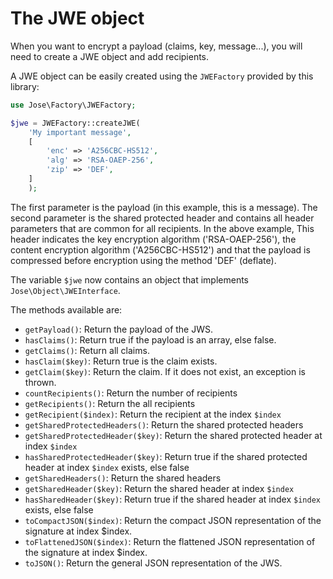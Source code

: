 The JWE object
==============

When you want to encrypt a payload (claims, key, message...), you will need to create a JWE object and add recipients.

A JWE object can be easily created using the `JWEFactory` provided by this library:

```php
use Jose\Factory\JWEFactory;

$jwe = JWEFactory::createJWE(
    'My important message',
    [
        'enc' => 'A256CBC-HS512',
        'alg' => 'RSA-OAEP-256',
        'zip' => 'DEF',
    ]
    );
```

The first parameter is the payload (in this example, this is a message).
The second parameter is the shared protected header and contains all header parameters that are common for all recipients.
In the above example, This header indicates the key encryption algorithm ('RSA-OAEP-256'), the content encryption algorithm ('A256CBC-HS512') and that the payload is compressed before encryption using the method 'DEF' (deflate).

The variable `$jwe` now contains an object that implements `Jose\Object\JWEInterface`.

The methods available are:

* `getPayload()`: Return the payload of the JWS.
* `hasClaims()`: Return true if the payload is an array, else false.
* `getClaims()`: Return all claims.
* `hasClaim($key)`: Return true is the claim exists.
* `getClaim($key)`: Return the claim. If it does not exist, an exception is thrown.
* `countRecipients()`: Return the number of recipients
* `getRecipients()`: Return the all recipients
* `getRecipient($index)`: Return the recipient at the index `$index`
* `getSharedProtectedHeaders()`: Return the shared protected headers
* `getSharedProtectedHeader($key)`: Return the shared protected header at index `$index`
* `hasSharedProtectedHeader($key)`: Return true if the shared protected header at index `$index` exists, else false
* `getSharedHeaders()`: Return the shared headers
* `getSharedHeader($key)`: Return the shared header at index `$index`
* `hasSharedHeader($key)`: Return true if the shared header at index `$index` exists, else false
* `toCompactJSON($index)`: Return the compact JSON representation of the signature at index $index.
* `toFlattenedJSON($index)`: Return the flattened JSON representation of the signature at index $index.
* `toJSON()`: Return the general JSON representation of the JWS.

